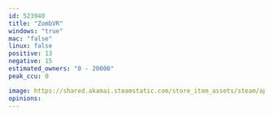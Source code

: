 ```yaml
---
id: 523940
title: "ZombVR"
windows: "true"
mac: "false"
linux: false
positive: 13
negative: 15
estimated_owners: "0 - 20000"
peak_ccu: 0

image: https://shared.akamai.steamstatic.com/store_item_assets/steam/apps/523940/header.jpg?t=1527457524
opinions:
---
```

